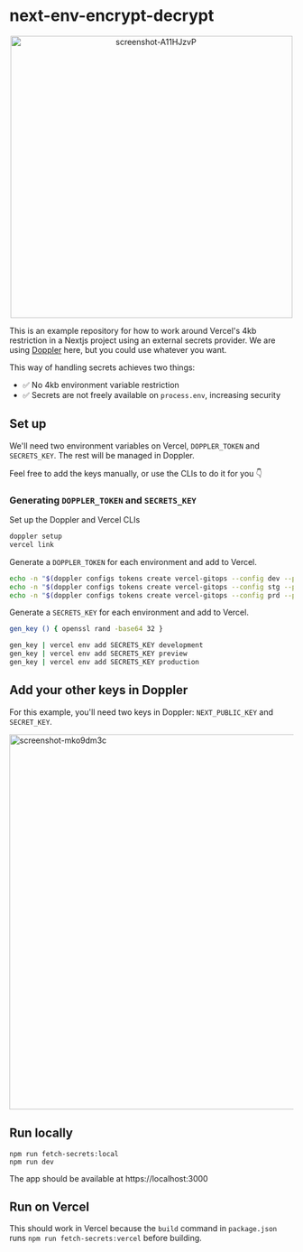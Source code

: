 # next-env-encrypt-decrypt

<p align="center">
<img width="500" alt="screenshot-A11HJzvP" src="https://user-images.githubusercontent.com/10865165/175528229-0c7c0788-3fe1-40bb-8ecf-4b19d8617081.png">
</p>

This is an example repository for how to work around Vercel's 4kb restriction in a Nextjs project using an external secrets provider. We are using [Doppler](https://doppler.com/) here, but you could use whatever you want.

This way of handling secrets achieves two things:

- ✅ No 4kb environment variable restriction
- ✅ Secrets are not freely available on `process.env`, increasing security


## Set up

We'll need two environment variables on Vercel, `DOPPLER_TOKEN` and `SECRETS_KEY`. The rest will be managed in Doppler.

Feel free to add the keys manually, or use the CLIs to do it for you 👇

### Generating `DOPPLER_TOKEN` and `SECRETS_KEY` 

Set up the Doppler and Vercel CLIs

```bash
doppler setup
vercel link
```

Generate a `DOPPLER_TOKEN` for each environment and add to Vercel.

```bash
echo -n "$(doppler configs tokens create vercel-gitops --config dev --plain)" | vercel env add DOPPLER_TOKEN development
echo -n "$(doppler configs tokens create vercel-gitops --config stg --plain)" | vercel env add DOPPLER_TOKEN preview
echo -n "$(doppler configs tokens create vercel-gitops --config prd --plain)" | vercel env add DOPPLER_TOKEN production
```

Generate a `SECRETS_KEY` for each environment and add to Vercel.

```bash
gen_key () { openssl rand -base64 32 }

gen_key | vercel env add SECRETS_KEY development
gen_key | vercel env add SECRETS_KEY preview
gen_key | vercel env add SECRETS_KEY production
```

## Add your other keys in Doppler

For this example, you'll need two keys in Doppler: `NEXT_PUBLIC_KEY` and `SECRET_KEY`.

<img width="665" alt="screenshot-mko9dm3c" src="https://user-images.githubusercontent.com/10865165/175525864-a102b549-71c2-4dd6-ad1b-5e4e6c60e3fb.png">

## Run locally

```
npm run fetch-secrets:local
npm run dev
```

The app should be available at https://localhost:3000


## Run on Vercel

This should work in Vercel because the `build` command in `package.json` runs `npm run fetch-secrets:vercel` before building.
